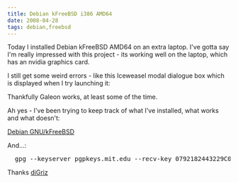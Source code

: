 ```yaml
---
title: Debian kFreeBSD i386 AMD64
date: 2008-04-28
tags: debian,freebsd
---
```

Today I installed Debian kFreeBSD AMD64 on an extra laptop. I've gotta say I'm really impressed with this project - its working well on the laptop, which has an nvidia graphics card.

I still get some weird errors - like this Iceweasel modal dialogue box which is displayed when I try launching it:


Thankfully Galeon works, at least some of the time.

Ah yes - I've been trying to keep track of what I've installed, what works and what doesn't:

<a href="http://www.docunext.com/wiki/Debian_GNU/kFreeBSD">Debian GNU/kFreeBSD</a>

And...:

<pre class="sh_sh">  gpg --keyserver pgpkeys.mit.edu --recv-key 0792182443229C06  gpg --export 0792182443229C06 -a | apt-key add - </pre>

Thanks <a href="http://www.digriz.org.uk/ts-7800">diGriz</a>

